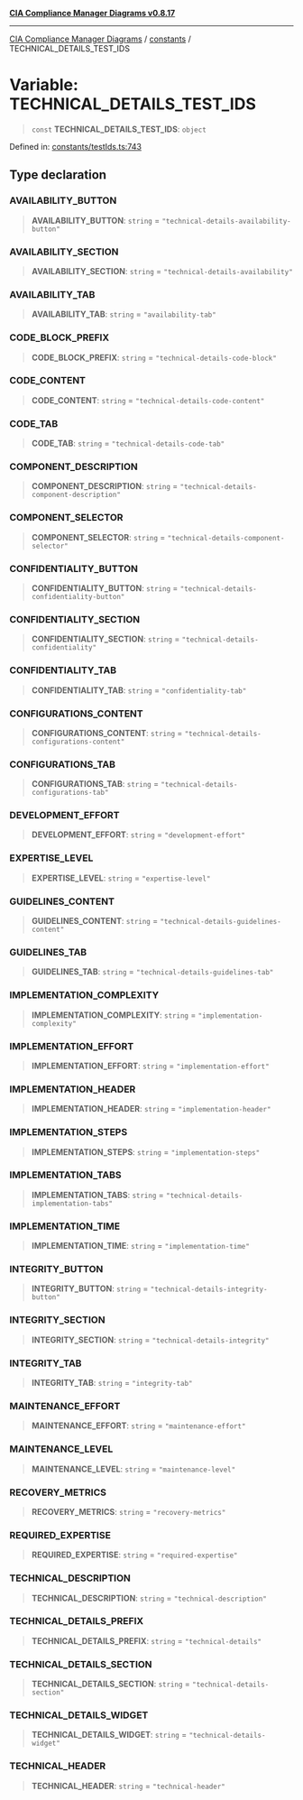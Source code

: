 [**CIA Compliance Manager Diagrams v0.8.17**](../../README.md)

***

[CIA Compliance Manager Diagrams](../../modules.md) / [constants](../README.md) / TECHNICAL\_DETAILS\_TEST\_IDS

# Variable: TECHNICAL\_DETAILS\_TEST\_IDS

> `const` **TECHNICAL\_DETAILS\_TEST\_IDS**: `object`

Defined in: [constants/testIds.ts:743](https://github.com/Hack23/cia-compliance-manager/blob/6a2219920f4c187f7eafa3e355e36b35c9c19248/src/constants/testIds.ts#L743)

## Type declaration

### AVAILABILITY\_BUTTON

> **AVAILABILITY\_BUTTON**: `string` = `"technical-details-availability-button"`

### AVAILABILITY\_SECTION

> **AVAILABILITY\_SECTION**: `string` = `"technical-details-availability"`

### AVAILABILITY\_TAB

> **AVAILABILITY\_TAB**: `string` = `"availability-tab"`

### CODE\_BLOCK\_PREFIX

> **CODE\_BLOCK\_PREFIX**: `string` = `"technical-details-code-block"`

### CODE\_CONTENT

> **CODE\_CONTENT**: `string` = `"technical-details-code-content"`

### CODE\_TAB

> **CODE\_TAB**: `string` = `"technical-details-code-tab"`

### COMPONENT\_DESCRIPTION

> **COMPONENT\_DESCRIPTION**: `string` = `"technical-details-component-description"`

### COMPONENT\_SELECTOR

> **COMPONENT\_SELECTOR**: `string` = `"technical-details-component-selector"`

### CONFIDENTIALITY\_BUTTON

> **CONFIDENTIALITY\_BUTTON**: `string` = `"technical-details-confidentiality-button"`

### CONFIDENTIALITY\_SECTION

> **CONFIDENTIALITY\_SECTION**: `string` = `"technical-details-confidentiality"`

### CONFIDENTIALITY\_TAB

> **CONFIDENTIALITY\_TAB**: `string` = `"confidentiality-tab"`

### CONFIGURATIONS\_CONTENT

> **CONFIGURATIONS\_CONTENT**: `string` = `"technical-details-configurations-content"`

### CONFIGURATIONS\_TAB

> **CONFIGURATIONS\_TAB**: `string` = `"technical-details-configurations-tab"`

### DEVELOPMENT\_EFFORT

> **DEVELOPMENT\_EFFORT**: `string` = `"development-effort"`

### EXPERTISE\_LEVEL

> **EXPERTISE\_LEVEL**: `string` = `"expertise-level"`

### GUIDELINES\_CONTENT

> **GUIDELINES\_CONTENT**: `string` = `"technical-details-guidelines-content"`

### GUIDELINES\_TAB

> **GUIDELINES\_TAB**: `string` = `"technical-details-guidelines-tab"`

### IMPLEMENTATION\_COMPLEXITY

> **IMPLEMENTATION\_COMPLEXITY**: `string` = `"implementation-complexity"`

### IMPLEMENTATION\_EFFORT

> **IMPLEMENTATION\_EFFORT**: `string` = `"implementation-effort"`

### IMPLEMENTATION\_HEADER

> **IMPLEMENTATION\_HEADER**: `string` = `"implementation-header"`

### IMPLEMENTATION\_STEPS

> **IMPLEMENTATION\_STEPS**: `string` = `"implementation-steps"`

### IMPLEMENTATION\_TABS

> **IMPLEMENTATION\_TABS**: `string` = `"technical-details-implementation-tabs"`

### IMPLEMENTATION\_TIME

> **IMPLEMENTATION\_TIME**: `string` = `"implementation-time"`

### INTEGRITY\_BUTTON

> **INTEGRITY\_BUTTON**: `string` = `"technical-details-integrity-button"`

### INTEGRITY\_SECTION

> **INTEGRITY\_SECTION**: `string` = `"technical-details-integrity"`

### INTEGRITY\_TAB

> **INTEGRITY\_TAB**: `string` = `"integrity-tab"`

### MAINTENANCE\_EFFORT

> **MAINTENANCE\_EFFORT**: `string` = `"maintenance-effort"`

### MAINTENANCE\_LEVEL

> **MAINTENANCE\_LEVEL**: `string` = `"maintenance-level"`

### RECOVERY\_METRICS

> **RECOVERY\_METRICS**: `string` = `"recovery-metrics"`

### REQUIRED\_EXPERTISE

> **REQUIRED\_EXPERTISE**: `string` = `"required-expertise"`

### TECHNICAL\_DESCRIPTION

> **TECHNICAL\_DESCRIPTION**: `string` = `"technical-description"`

### TECHNICAL\_DETAILS\_PREFIX

> **TECHNICAL\_DETAILS\_PREFIX**: `string` = `"technical-details"`

### TECHNICAL\_DETAILS\_SECTION

> **TECHNICAL\_DETAILS\_SECTION**: `string` = `"technical-details-section"`

### TECHNICAL\_DETAILS\_WIDGET

> **TECHNICAL\_DETAILS\_WIDGET**: `string` = `"technical-details-widget"`

### TECHNICAL\_HEADER

> **TECHNICAL\_HEADER**: `string` = `"technical-header"`
